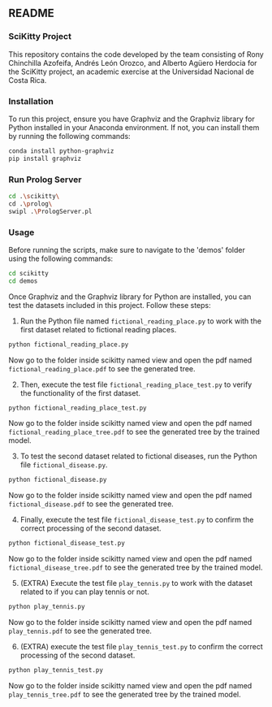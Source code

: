 ## README

### SciKitty Project

This repository contains the code developed by the team consisting of Rony Chinchilla Azofeifa, Andrés León Orozco, and Alberto Agüero Herdocia for the SciKitty project, an academic exercise at the Universidad Nacional de Costa Rica.

### Installation

To run this project, ensure you have Graphviz and the Graphviz library for Python installed in your Anaconda environment. If not, you can install them by running the following commands:

```bash
conda install python-graphviz
pip install graphviz
```

### Run Prolog Server
```bash
cd .\scikitty\
cd .\prolog\ 
swipl .\PrologServer.pl
```

### Usage

Before running the scripts, make sure to navigate to the 'demos' folder using the following commands:

```bash
cd scikitty
cd demos
```

Once Graphviz and the Graphviz library for Python are installed, you can test the datasets included in this project. Follow these steps:

1. Run the Python file named `fictional_reading_place.py` to work with the first dataset related to fictional reading places.

```bash
python fictional_reading_place.py
```
Now go to the folder inside scikitty named view and open the pdf named `fictional_reading_place.pdf` to see the generated tree.

2. Then, execute the test file `fictional_reading_place_test.py` to verify the functionality of the first dataset.

```bash
python fictional_reading_place_test.py
```
Now go to the folder inside scikitty named view and open the pdf named `fictional_reading_place_tree.pdf` to see the generated tree by the trained model.

3. To test the second dataset related to fictional diseases, run the Python file `fictional_disease.py`.

```bash
python fictional_disease.py
```
Now go to the folder inside scikitty named view and open the pdf named `fictional_disease.pdf` to see the generated tree.


4. Finally, execute the test file `fictional_disease_test.py` to confirm the correct processing of the second dataset.

```bash
python fictional_disease_test.py
```
Now go to the folder inside scikitty named view and open the pdf named `fictional_disease_tree.pdf` to see the generated tree by the trained model.

5. (EXTRA) Execute  the test file `play_tennis.py` to work with the dataset related to if you can play tennis or not.
```bash
python play_tennis.py
```
Now go to the folder inside scikitty named view and open the pdf named `play_tennis.pdf` to see the generated tree.

6. (EXTRA)  execute the test file `play_tennis_test.py` to confirm the correct processing of the second dataset.

```bash
python play_tennis_test.py
```
Now go to the folder inside scikitty named view and open the pdf named `play_tennis_tree.pdf` to see the generated tree by the trained model.